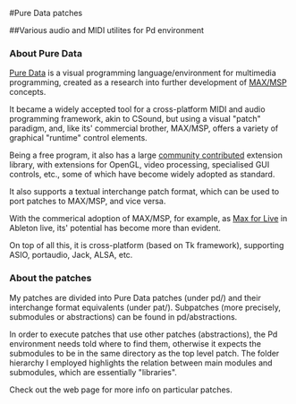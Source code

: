 #Pure Data patches

##Various audio and MIDI utilites for Pd environment

### About Pure Data

[Pure Data](msp.ucsd.edu) is a visual programming language/environment
for multimedia programming, created as a research into
further development of [MAX/MSP](https://cycling74.com/) concepts.

It became a widely accepted tool for a cross-platform
MIDI and audio programming framework, akin to CSound,
but using a visual "patch" paradigm, and, like its'
commercial brother, MAX/MSP, offers a variety of graphical
"runtime" control elements.

Being a free program, it also has a large [community contributed](https://puredata.info/) extension library, with extensions for OpenGL, video processing,
specialised GUI controls, etc., some of which have become
widely adopted as standard.

It also supports a textual interchange patch format, which
can be used to port patches to MAX/MSP, and vice versa.

With the commerical adoption of MAX/MSP, for example, as
[Max for Live](https://www.ableton.com/en/live/max-for-live/) in
Ableton live, its' potential has become more than evident.

On top of all this, it is cross-platform (based on Tk framework),
supporting ASIO, portaudio, Jack, ALSA, etc.

### About the patches

My patches are divided into Pure Data patches (under pd/) and their
interchange format equivalents (under pat/).
Subpatches (more precisely, submodules or abstractions) can be found
in pd/abstractions.

In order to execute patches that use other patches (abstractions),
the Pd environment needs told where to find them, otherwise
it expects the submodules to be in the same directory as the
top level patch. The folder hierarchy I employed highlights the
relation between main modules and submodules, which are essentially
"libraries".

Check out the web page for more info on particular patches.



